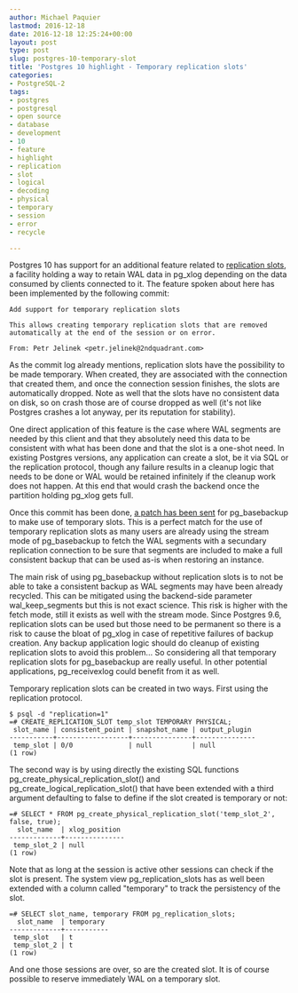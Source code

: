 ```yaml
---
author: Michael Paquier
lastmod: 2016-12-18
date: 2016-12-18 12:25:24+00:00
layout: post
type: post
slug: postgres-10-temporary-slot
title: 'Postgres 10 highlight - Temporary replication slots'
categories:
- PostgreSQL-2
tags:
- postgres
- postgresql
- open source
- database
- development
- 10
- feature
- highlight
- replication
- slot
- logical
- decoding
- physical
- temporary
- session
- error
- recycle

---
```


Postgres 10 has support for an additional feature related to
[replication slots](https://www.postgresql.org/docs/devel/static/warm-standby.html#streaming-replication-slots),
a facility holding a way to retain WAL data in pg_xlog depending on
the data consumed by clients connected to it. The feature spoken about
here has been implemented by the following commit:

    Add support for temporary replication slots

    This allows creating temporary replication slots that are removed
    automatically at the end of the session or on error.

    From: Petr Jelinek <petr.jelinek@2ndquadrant.com>

As the commit log already mentions, replication slots have the possibility
to be made temporary. When created, they are associated with the connection
that created them, and once the connection session finishes, the slots are
automatically dropped. Note as well that the slots have no consistent data
on disk, so on crash those are of course dropped as well (it's not like
Postgres crashes a lot anyway, per its reputation for stability).

One direct application of this feature is the case where WAL segments are
needed by this client and that they absolutely need this data to be consistent
with what has been done and that the slot is a one-shot need. In existing
Postgres versions, any application can create a slot, be it via SQL or
the replication protocol, though any failure results in a cleanup logic
that needs to be done or WAL would be retained infinitely if the cleanup
work does not happen. At this end that would crash the backend once the
partition holding pg\_xlog gets full.

Once this commit has been done,
[a patch has been sent](https://www.postgresql.org/message-id/CABUevEzviwzspA3XUkXpK-H6UL-9t3=C=7Bw-qJMgCYjLDed9A@mail.gmail.com)
for pg\_basebackup to make use of temporary slots. This is a perfect match
for the use of temporary replication slots as many users are already using
the stream mode of pg\_basebackup to fetch the WAL segments with a secundary
replication connection to be sure that segments are included to make a full
consistent backup that can be used as-is when restoring an instance.

The main risk of using pg\_basebackup without replication slots is to
not be able to take a consistent backup as WAL segments may have been
already recycled. This can be mitigated using the backend-side parameter
wal\_keep\_segments but this is not exact science. This risk is higher
with the fetch mode, still it exists as well with the stream mode.
Since Postgres 9.6, replication slots can be used but those need to
be permanent so there is a risk to cause the bloat of pg\_xlog in case
of repetitive failures of backup creation. Any backup application logic
should do cleanup of existing replication slots to avoid this problem...
So considering all that temporary replication slots for pg\_basebackup
are really useful. In other potential applications, pg\_receivexlog could
benefit from it as well.

Temporary replication slots can be created in two ways. First using the
replication protocol.

    $ psql -d "replication=1"
    =# CREATE_REPLICATION_SLOT temp_slot TEMPORARY PHYSICAL;
     slot_name | consistent_point | snapshot_name | output_plugin
    -----------+------------------+---------------+---------------
     temp_slot | 0/0              | null          | null
    (1 row)


The second way is by using directly the existing SQL functions
pg\_create\_physical\_replication\_slot() and
pg\_create\_logical\_replication\_slot() that have been extended with a
third argument defaulting to false to define if the slot created is
temporary or not:

    =# SELECT * FROM pg_create_physical_replication_slot('temp_slot_2', false, true);
      slot_name  | xlog_position
    -------------+---------------
     temp_slot_2 | null
    (1 row)

Note that as long at the session is active other sessions can check if the
slot is present. The system view pg\_replication\_slots has as well been
extended with a column called "temporary" to track the persistency of the
slot.

    =# SELECT slot_name, temporary FROM pg_replication_slots;
      slot_name  | temporary
    -------------+-----------
     temp_slot   | t
     temp_slot_2 | t
    (1 row)

And one those sessions are over, so are the created slot. It is of course
possible to reserve immediately WAL on a temporary slot.
